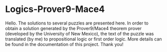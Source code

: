 # Logics-Prover9-Mace4
Hello. The solutions to several puzzles are presented here. In order to obtain a solution generated by the Prover9/Mace4 theorem prover (developed by the University of New Mexico), the text of the puzzle was translated (by me) to propositional logic or first order logic. More details can be found in the documentation of this project. Thank you!
